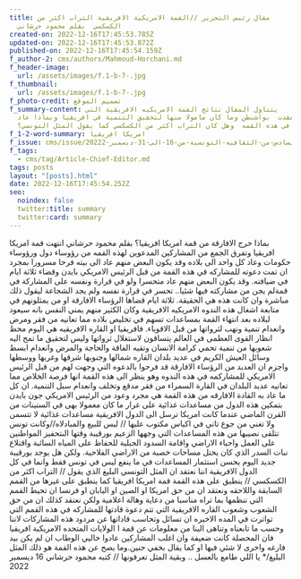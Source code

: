 ```yaml
---
title: مقال رئيس التحرير //القمة الامريكية الافريقية التراب اكثر من
  الكسكسي  بقلم محمود حرشاني
created-on: 2022-12-16T17:45:53.785Z
updated-on: 2022-12-16T17:45:53.872Z
published-on: 2022-12-16T17:45:54.159Z
f_author-2: cms/authors/Mahmoud-Horchani.md
f_header-image:
  url: /assets/images/f.1-b-7-.jpg
f_thumbnail:
  url: /assets/images/f.1-b-7-.jpg
f_photo-credit: تصميم الموقع
f_summary-content: يتناول المقال نتائج القمة الامريكيه الافريقية التي
  انعقدت  بواشنطن وما كان مامولا منها لتحقيق التنمية في افريقيا وبماذا عاد
  المشاركون في هذه القمه  وهل كان التراب اكثر من الكسكسي كما يقول المثل التونسي؟
f_1-2-word-summary: امريكا افريقيا
f_issue: cms/issue/العدد-السادس-من-الثقافيه-التونسية-من-16-الى-31-ديسمبر-20222.md
f_tags:
  - cms/tag/Article-Chief-Editor.md
tags: posts
layout: "[posts].html"
date: 2022-12-16T17:45:54.252Z
seo:
  noindex: false
  twitter:title: summary
  twitter:card: summary
---
```

بماذا خرج الافارقة من قمة امريكا افريقيا؟ بقلم محمود حرشاني انتهت قمة امريكا افريقيا وتفرق الجمع من المشاركين المدعوين لهذه القمه من رؤوساء دول ورؤوساء حكومات وعاد كل واحد الى بلاده وقد يكون البعض منهم  عاد الى بيته فرحا مسرورا بمجرد ان تمت دعوته للمشاركه في هذه القمة من قبل الرئيس الامريكي بايدن وقضاء ثلاثة ايام في ضيافته. وقد يكون البعض منهم عاد متحسرا ولو في قرارة ونفسه على المشاركة في قمةلم يجن من مشاركته فيها شئيا.. تحسر في قرارة نفسه ولم يجد الشجاعة ليقول ذلك مباشرة وان كانت هذه هي الحقيقة. ثلاثة ايام قضاها الرؤساء الافارقة او من يمثلونهم في متابعة اشغال هذه الندوه الامريكيه الافريقية وكان الكثير منهم يمني النفس بانه سيعود لبلاده بعد انتهاء القمة بمساعدات تسهم في تخليص بلاده مما تعانيه من فقر ومرض وانعدام تنمية ونهب لثرواتها من قبل الاقوياء. فافريقيا او القاره الافريقيه هي اليوم محط انظار  القوى العظمى في العالم يتساقون لاستغلال ثرواتها وليس لتحقيق ما تمح اليه شعوبها من تنمية تحمي كرامة الانسان وتقيه الفاقة والحاجة والمرض وانعدام ابسط وسائل العيش الكريم في عديد بلدان القاره شمالها وجنوبها شرقها وغربها ووسطها واجزم ان العديد من الرؤساء الافارقة قد فرحوا بالدعوه التي وجهت لهم من قبل الرئيس الامريكي للمشاركمه في هذه الندوه وهو ينظر الى هذه القمة انها فرصة الخلاص  مما تعانيه عديد البلدان في القارة السمراء  من فقر مدقع وتخلف وانعدام سبل التنمية. ان كل ما عاد به القادة الافارقه من هذه القمة هي مجرد وعود من الرئيس الامريكي  جون بايدن بتمكين هذه الدول من مساعدات غذائية  على غرار ما كان معمولا بهى في الستينات من القرن الماضي عندما كانت امريكا ترسل الى الدول الافريقية مساعدات غذائية  لا تتسمن ولا تغني من جوع تاتي في اكياس مكتوب عليها // ليس للبيع والمبادلاه//وكانت تونس تتلقى نصيبها من هذه المساعدات التي وجهها الزعيم بورقيبة وقتها الىتحفيز المواطنين على العمل واحياء الاراضي واقامة السدود الجبلية للحفاظ على المياه السائبة واقتلاع نبات السدر الذي كان يحتل مساحات خصبة من الاراضي الفلاحية. ولكن هل يوجد بورقيبة جديد اليوم يحسن استثمار المساعدات في ما ينفع ليس في تونس فقط وانما في كل الدول الافريقية اننا نعتقد   ان المثل التونسي البليغ الذي يقول // التراب اكثر من الكسكسي // ينطبق على هذه القمة قمة امريكا افريقيا كما ينطبق على غيرها من القمم السابقة واللاحقه ونعتقد ان من حق امريكا او الصين او اليابان او فرنسا ان تحيط القمم التي تنظمها بما تراه مناسبا من دعاية وهالة اعلامية ولكن نعتقد كذلك ان من حق الشعوب وشعوب القاره الافريقية التي تتم دعوة قادتها للمشاركه في هذه القمم التي تواترت في المده الاخيره ان تسائل وتحاسب قاداتها عن مردود هذه المشاركات لاننا وحسب ما تابعناه وتناهى الينا من معلومات عن قمة ا الولايات المتحده الامريكية افريقيا  فان المحصلة كانت ضعيفة وان اغلب المشاركين عادوا خاليي الوطاب ان لم يكن بيد فارغه واخرى لا شئي فيها او كما يقال  بخفي حنين.وما يصح عن هذه القمة هو ذلك المثل البليغ/* يا اللي طامع بالعسل .. وبقية المثل تعرفونها // كتبه محمود حرشاني 16 ديسمبر 2022